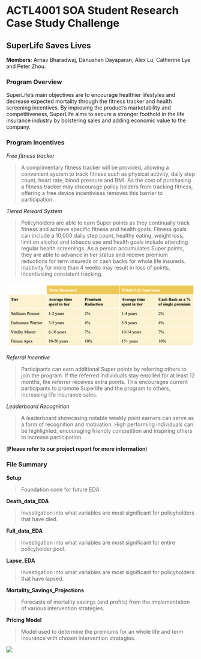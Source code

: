 # ACTL4001 SOA Student Research Case Study Challenge
## SuperLife Saves Lives

**Members**: Arnav Bharadwaj, Danushan Dayaparan, Alex Lu, Catherine Lye and Peter Zhou.

### Program Overview

SuperLife’s main objectives are to encourage healthier lifestyles and decrease expected mortality through the fitness tracker and health screening incentives. By improving the product’s marketability and competitiveness, SuperLife aims to secure a stronger foothold in the life insurance industry by bolstering sales and adding economic value to the company.

### Program Incentives
_Free fitness tracker_
> A complimentary fitness tracker will be provided, allowing a convenient system to track fitness such as physical activity, daily step count, heart rate, blood pressure and BMI. As the cost of purchasing a fitness tracker may discourage policy holders from tracking fitness, offering a free device incentivises removes this barrier to participation.

_Tiered Reward System_
> Policyholders are able to earn Super points as they continually track fitness and achieve specific fitness and health goals. Fitness goals can include a 10,000 daily step count, healthy eating, weight loss, limit on alcohol and tobacco use and health goals include attending regular health screenings. As a person accumulates Super points, they are able to advance in tier status and receive premium reductions for term insureds or cash backs for whole life insureds. Inactivity for more than 4 weeks may result in loss of points, incentivising consistent tracking.

![](program_structure)

_Referral Incentive_
> Participants can earn additional Super points by referring others to join the program. If the referred individuals stay enrolled for at least 12 months, the referrer receives extra points. This encourages current participants to promote Superlife and the program to others, increasing life insurance sales.

_Leaderboard Recognition_
> A leaderboard showcasing notable weekly point earners can serve as a form of recognition and motivation. High performing individuals can be highlighted, encouraging friendly competition and inspiring others to increase participation.

(**Please refer to our project report for more information**)

### File Summary

**Setup**
> Foundation code for future EDA 

**Death_data_EDA** 
> Investigation into what variables are most significant for policyholders that have died.

**Full_data_EDA**
> Investigation into what variables are most significant for entire policyholder pool. 

**Lapse_EDA**
> Investigation into what variables are most significant for policyholders that have lapsed.

**Mortality_Savings_Projections**
> Forecasts of mortality savings (and profits) from the implementation of various intervention strategies.

**Pricing Model**
> Model used to determine the premiums for an whole life and term insurance with chosen intervention strategies. 

![](Actuarial.gif)

